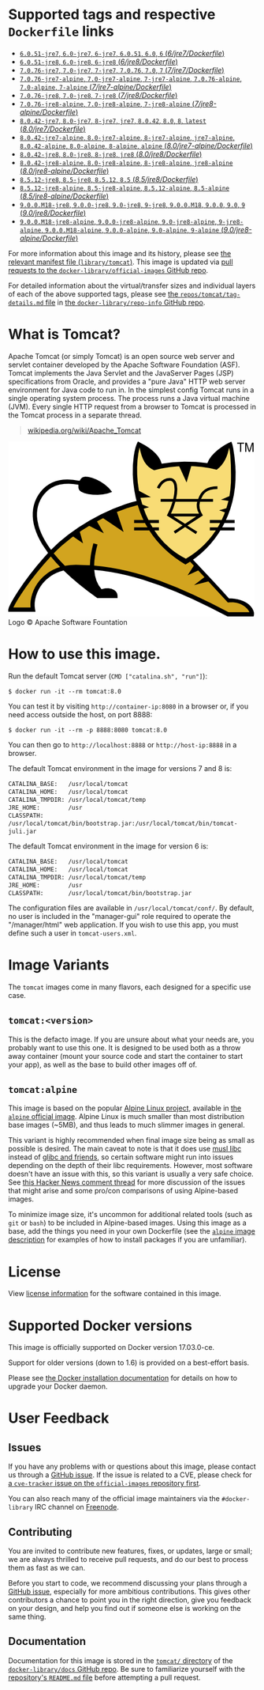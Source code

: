 <!--

********************************************************************************

WARNING:

    DO NOT EDIT "tomcat/README.md"

    IT IS AUTO-GENERATED

    (from the other files in "tomcat/" combined with a set of templates)

********************************************************************************

-->

# Supported tags and respective `Dockerfile` links

-	[`6.0.51-jre7`, `6.0-jre7`, `6-jre7`, `6.0.51`, `6.0`, `6` (*6/jre7/Dockerfile*)](https://github.com/docker-library/tomcat/blob/4b5335ec27aee302823bea2e30dcf7b3118e61f2/6/jre7/Dockerfile)
-	[`6.0.51-jre8`, `6.0-jre8`, `6-jre8` (*6/jre8/Dockerfile*)](https://github.com/docker-library/tomcat/blob/4b5335ec27aee302823bea2e30dcf7b3118e61f2/6/jre8/Dockerfile)
-	[`7.0.76-jre7`, `7.0-jre7`, `7-jre7`, `7.0.76`, `7.0`, `7` (*7/jre7/Dockerfile*)](https://github.com/docker-library/tomcat/blob/51f9cbc7c310671209ce69e128738a74593de870/7/jre7/Dockerfile)
-	[`7.0.76-jre7-alpine`, `7.0-jre7-alpine`, `7-jre7-alpine`, `7.0.76-alpine`, `7.0-alpine`, `7-alpine` (*7/jre7-alpine/Dockerfile*)](https://github.com/docker-library/tomcat/blob/4b8ed1747ba0a6e5c9f859e518cecced13335d82/7/jre7-alpine/Dockerfile)
-	[`7.0.76-jre8`, `7.0-jre8`, `7-jre8` (*7/jre8/Dockerfile*)](https://github.com/docker-library/tomcat/blob/51f9cbc7c310671209ce69e128738a74593de870/7/jre8/Dockerfile)
-	[`7.0.76-jre8-alpine`, `7.0-jre8-alpine`, `7-jre8-alpine` (*7/jre8-alpine/Dockerfile*)](https://github.com/docker-library/tomcat/blob/4b8ed1747ba0a6e5c9f859e518cecced13335d82/7/jre8-alpine/Dockerfile)
-	[`8.0.42-jre7`, `8.0-jre7`, `8-jre7`, `jre7`, `8.0.42`, `8.0`, `8`, `latest` (*8.0/jre7/Dockerfile*)](https://github.com/docker-library/tomcat/blob/3bbd4ed7a59680ae1d6dc3f123897f07e0625989/8.0/jre7/Dockerfile)
-	[`8.0.42-jre7-alpine`, `8.0-jre7-alpine`, `8-jre7-alpine`, `jre7-alpine`, `8.0.42-alpine`, `8.0-alpine`, `8-alpine`, `alpine` (*8.0/jre7-alpine/Dockerfile*)](https://github.com/docker-library/tomcat/blob/4f193f544a7deb2dc95a33f8ea447c235c7d180a/8.0/jre7-alpine/Dockerfile)
-	[`8.0.42-jre8`, `8.0-jre8`, `8-jre8`, `jre8` (*8.0/jre8/Dockerfile*)](https://github.com/docker-library/tomcat/blob/3bbd4ed7a59680ae1d6dc3f123897f07e0625989/8.0/jre8/Dockerfile)
-	[`8.0.42-jre8-alpine`, `8.0-jre8-alpine`, `8-jre8-alpine`, `jre8-alpine` (*8.0/jre8-alpine/Dockerfile*)](https://github.com/docker-library/tomcat/blob/4f193f544a7deb2dc95a33f8ea447c235c7d180a/8.0/jre8-alpine/Dockerfile)
-	[`8.5.12-jre8`, `8.5-jre8`, `8.5.12`, `8.5` (*8.5/jre8/Dockerfile*)](https://github.com/docker-library/tomcat/blob/db35ce4f9b3ea68419f5c0a908cbf83343bbc0ca/8.5/jre8/Dockerfile)
-	[`8.5.12-jre8-alpine`, `8.5-jre8-alpine`, `8.5.12-alpine`, `8.5-alpine` (*8.5/jre8-alpine/Dockerfile*)](https://github.com/docker-library/tomcat/blob/89b879193cbf8eff9792d847f2bdc285647ded15/8.5/jre8-alpine/Dockerfile)
-	[`9.0.0.M18-jre8`, `9.0.0-jre8`, `9.0-jre8`, `9-jre8`, `9.0.0.M18`, `9.0.0`, `9.0`, `9` (*9.0/jre8/Dockerfile*)](https://github.com/docker-library/tomcat/blob/8b361a27d3ea746682b8dd93327d6b5e376b8dee/9.0/jre8/Dockerfile)
-	[`9.0.0.M18-jre8-alpine`, `9.0.0-jre8-alpine`, `9.0-jre8-alpine`, `9-jre8-alpine`, `9.0.0.M18-alpine`, `9.0.0-alpine`, `9.0-alpine`, `9-alpine` (*9.0/jre8-alpine/Dockerfile*)](https://github.com/docker-library/tomcat/blob/a2fb7998939d5dcd40c1b01382b0b62a47d06c54/9.0/jre8-alpine/Dockerfile)

For more information about this image and its history, please see [the relevant manifest file (`library/tomcat`)](https://github.com/docker-library/official-images/blob/master/library/tomcat). This image is updated via [pull requests to the `docker-library/official-images` GitHub repo](https://github.com/docker-library/official-images/pulls?q=label%3Alibrary%2Ftomcat).

For detailed information about the virtual/transfer sizes and individual layers of each of the above supported tags, please see [the `repos/tomcat/tag-details.md` file](https://github.com/docker-library/repo-info/blob/master/repos/tomcat/tag-details.md) in [the `docker-library/repo-info` GitHub repo](https://github.com/docker-library/repo-info).

# What is Tomcat?

Apache Tomcat (or simply Tomcat) is an open source web server and servlet container developed by the Apache Software Foundation (ASF). Tomcat implements the Java Servlet and the JavaServer Pages (JSP) specifications from Oracle, and provides a "pure Java" HTTP web server environment for Java code to run in. In the simplest config Tomcat runs in a single operating system process. The process runs a Java virtual machine (JVM). Every single HTTP request from a browser to Tomcat is processed in the Tomcat process in a separate thread.

> [wikipedia.org/wiki/Apache_Tomcat](https://en.wikipedia.org/wiki/Apache_Tomcat)

![logo](https://raw.githubusercontent.com/docker-library/docs/8e31eb93a02d504d0cfe1da435aa31b377fc627d/tomcat/logo.png)Logo &copy; Apache Software Fountation

# How to use this image.

Run the default Tomcat server (`CMD ["catalina.sh", "run"]`):

```console
$ docker run -it --rm tomcat:8.0
```

You can test it by visiting `http://container-ip:8080` in a browser or, if you need access outside the host, on port 8888:

```console
$ docker run -it --rm -p 8888:8080 tomcat:8.0
```

You can then go to `http://localhost:8888` or `http://host-ip:8888` in a browser.

The default Tomcat environment in the image for versions 7 and 8 is:

	CATALINA_BASE:   /usr/local/tomcat
	CATALINA_HOME:   /usr/local/tomcat
	CATALINA_TMPDIR: /usr/local/tomcat/temp
	JRE_HOME:        /usr
	CLASSPATH:       /usr/local/tomcat/bin/bootstrap.jar:/usr/local/tomcat/bin/tomcat-juli.jar

The default Tomcat environment in the image for version 6 is:

	CATALINA_BASE:   /usr/local/tomcat
	CATALINA_HOME:   /usr/local/tomcat
	CATALINA_TMPDIR: /usr/local/tomcat/temp
	JRE_HOME:        /usr
	CLASSPATH:       /usr/local/tomcat/bin/bootstrap.jar

The configuration files are available in `/usr/local/tomcat/conf/`. By default, no user is included in the "manager-gui" role required to operate the "/manager/html" web application. If you wish to use this app, you must define such a user in `tomcat-users.xml`.

# Image Variants

The `tomcat` images come in many flavors, each designed for a specific use case.

## `tomcat:<version>`

This is the defacto image. If you are unsure about what your needs are, you probably want to use this one. It is designed to be used both as a throw away container (mount your source code and start the container to start your app), as well as the base to build other images off of.

## `tomcat:alpine`

This image is based on the popular [Alpine Linux project](http://alpinelinux.org), available in [the `alpine` official image](https://hub.docker.com/_/alpine). Alpine Linux is much smaller than most distribution base images (~5MB), and thus leads to much slimmer images in general.

This variant is highly recommended when final image size being as small as possible is desired. The main caveat to note is that it does use [musl libc](http://www.musl-libc.org) instead of [glibc and friends](http://www.etalabs.net/compare_libcs.html), so certain software might run into issues depending on the depth of their libc requirements. However, most software doesn't have an issue with this, so this variant is usually a very safe choice. See [this Hacker News comment thread](https://news.ycombinator.com/item?id=10782897) for more discussion of the issues that might arise and some pro/con comparisons of using Alpine-based images.

To minimize image size, it's uncommon for additional related tools (such as `git` or `bash`) to be included in Alpine-based images. Using this image as a base, add the things you need in your own Dockerfile (see the [`alpine` image description](https://hub.docker.com/_/alpine/) for examples of how to install packages if you are unfamiliar).

# License

View [license information](https://www.apache.org/licenses/LICENSE-2.0) for the software contained in this image.

# Supported Docker versions

This image is officially supported on Docker version 17.03.0-ce.

Support for older versions (down to 1.6) is provided on a best-effort basis.

Please see [the Docker installation documentation](https://docs.docker.com/installation/) for details on how to upgrade your Docker daemon.

# User Feedback

## Issues

If you have any problems with or questions about this image, please contact us through a [GitHub issue](https://github.com/docker-library/tomcat/issues). If the issue is related to a CVE, please check for [a `cve-tracker` issue on the `official-images` repository first](https://github.com/docker-library/official-images/issues?q=label%3Acve-tracker).

You can also reach many of the official image maintainers via the `#docker-library` IRC channel on [Freenode](https://freenode.net).

## Contributing

You are invited to contribute new features, fixes, or updates, large or small; we are always thrilled to receive pull requests, and do our best to process them as fast as we can.

Before you start to code, we recommend discussing your plans through a [GitHub issue](https://github.com/docker-library/tomcat/issues), especially for more ambitious contributions. This gives other contributors a chance to point you in the right direction, give you feedback on your design, and help you find out if someone else is working on the same thing.

## Documentation

Documentation for this image is stored in the [`tomcat/` directory](https://github.com/docker-library/docs/tree/master/tomcat) of the [`docker-library/docs` GitHub repo](https://github.com/docker-library/docs). Be sure to familiarize yourself with the [repository's `README.md` file](https://github.com/docker-library/docs/blob/master/README.md) before attempting a pull request.
